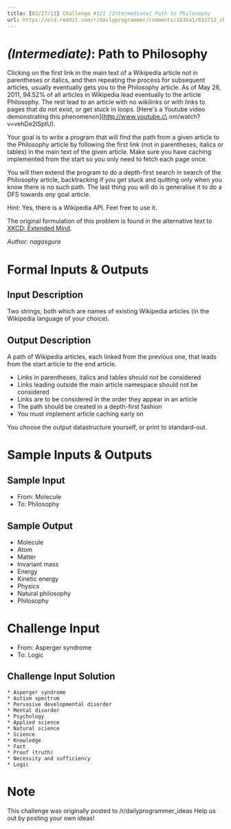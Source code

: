 ```yaml
---
title: [03/27/13] Challenge #121 [Intermediate] Path to Philosophy
url: https://old.reddit.com/r/dailyprogrammer/comments/1b3ka1/032713_challenge_121_intermediate_path_to/
---
```



# [](#IntermediateIcon) *(Intermediate)*: Path to Philosophy
Clicking on the first link in the main text of a Wikipedia article not
in parentheses or italics, and then repeating the process for subsequent
articles, usually eventually gets you to the Philosophy article. As of
May 26, 2011, 94.52% of all articles in Wikipedia lead eventually to
the article Philosophy. The rest lead to an article with no wikilinks
or with links to pages that do not exist, or get stuck in
loops. [Here's a Youtube video demonstrating this phenomenon](http://www.youtube.c\
om/watch?v=vehDe2lSptU).

Your goal is to write a program that will find the path from a given
article to the Philosophy article by following the first link (not in
parentheses, italics or tables) in the main text of the given article. Make
sure you have caching implemented from the start so you only need to
fetch each page once.

You will then extend the program to do a depth-first search in search
of the Philosophy article, backtracking if you get stuck and quitting
only when you know there is no such path. The last thing you
will do is generalise it to do a DFS towards *any* goal article.

Hint: Yes, there is a Wikipedia API. Feel free to use it.

The original formulation of this problem is found in the alternative
text to [XKCD: Extended Mind](http://www.youtube.com/watch?v=vehDe2lSptU).


*Author: nagasgura*
# Formal Inputs & Outputs
## Input Description
Two strings, both which are names of existing Wikipedia articles (in
the Wikipedia language of your choice).
## Output Description
A path of Wikipedia articles, each linked from the previous one, that
leads from the start article to the end article.

* Links in parentheses, italics and tables should not be considered
* Links leading outside the main article namespace should not be considered
* Links are to be considered in the order they appear in an article
* The path should be created in a depth-first fashion
* You must implement article caching early on

You choose the output datastructure yourself, or print to standard-out.
# Sample Inputs & Outputs
## Sample Input
* From: Molecule
* To:   Philosophy

## Sample Output
* Molecule
* Atom
* Matter
* Invariant mass
* Energy
* Kinetic energy
* Physics
* Natural philosophy
* Philosophy
# Challenge Input
* From: Asperger syndrome
* To:   Logic
## Challenge Input Solution
    * Asperger syndrome
    * Autism spectrum
    * Pervasive developmental disorder
    * Mental disorder
    * Psychology
    * Applied science
    * Natural science
    * Science
    * Knowledge
    * Fact
    * Proof (truth)
    * Necessity and sufficiency
    * Logic
# Note
This challenge was originally posted to /r/dailyprogrammer_ideas
Help us out by posting your own ideas!
				
